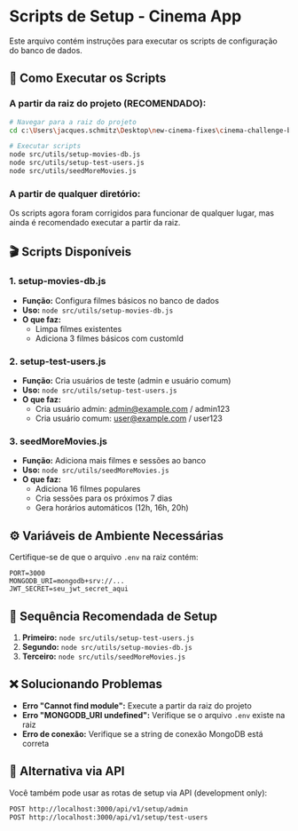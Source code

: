 # Scripts de Setup - Cinema App

Este arquivo contém instruções para executar os scripts de configuração do banco de dados.

## 📍 Como Executar os Scripts

### **A partir da raiz do projeto (RECOMENDADO):**

```bash
# Navegar para a raiz do projeto
cd c:\Users\jacques.schmitz\Desktop\new-cinema-fixes\cinema-challenge-back

# Executar scripts
node src/utils/setup-movies-db.js
node src/utils/setup-test-users.js  
node src/utils/seedMoreMovies.js
```

### **A partir de qualquer diretório:**

Os scripts agora foram corrigidos para funcionar de qualquer lugar, mas ainda é recomendado executar a partir da raiz.

## 🎬 Scripts Disponíveis

### 1. **setup-movies-db.js**
- **Função:** Configura filmes básicos no banco de dados
- **Uso:** `node src/utils/setup-movies-db.js`
- **O que faz:** 
  - Limpa filmes existentes
  - Adiciona 3 filmes básicos com customId

### 2. **setup-test-users.js** 
- **Função:** Cria usuários de teste (admin e usuário comum)
- **Uso:** `node src/utils/setup-test-users.js`
- **O que faz:**
  - Cria usuário admin: admin@example.com / admin123
  - Cria usuário comum: user@example.com / user123

### 3. **seedMoreMovies.js**
- **Função:** Adiciona mais filmes e sessões ao banco
- **Uso:** `node src/utils/seedMoreMovies.js`
- **O que faz:**
  - Adiciona 16 filmes populares
  - Cria sessões para os próximos 7 dias
  - Gera horários automáticos (12h, 16h, 20h)

## ⚙️ Variáveis de Ambiente Necessárias

Certifique-se de que o arquivo `.env` na raiz contém:

```env
PORT=3000
MONGODB_URI=mongodb+srv://...
JWT_SECRET=seu_jwt_secret_aqui
```

## 🚀 Sequência Recomendada de Setup

1. **Primeiro:** `node src/utils/setup-test-users.js`
2. **Segundo:** `node src/utils/setup-movies-db.js` 
3. **Terceiro:** `node src/utils/seedMoreMovies.js`

## ❌ Solucionando Problemas

- **Erro "Cannot find module":** Execute a partir da raiz do projeto
- **Erro "MONGODB_URI undefined":** Verifique se o arquivo `.env` existe na raiz
- **Erro de conexão:** Verifique se a string de conexão MongoDB está correta

## 📝 Alternativa via API

Você também pode usar as rotas de setup via API (development only):

```bash
POST http://localhost:3000/api/v1/setup/admin
POST http://localhost:3000/api/v1/setup/test-users
```
